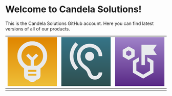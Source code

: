 # Welcome to Candela Solutions!

This is the Candela Solutions GitHub account. Here you can find latest versions of all of our products.

| ![](../brandlogos/filament/1.png) | ![](../brandlogos/orelo/1.png) | ![](../brandlogos/tinydungeon/1.png) |
| --------------------------------- | ------------------------------ | ------------------------------------ |
|                                   |                                |                                      |
